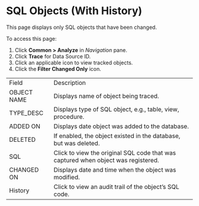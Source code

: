 # SQL Objects (With History)

This page displays only SQL objects that have been changed.

To access this page:

1.  Click <span style="font-weight: bold;">Common \> Analyze</span> in
    <span style="font-style: italic;">Navigation</span> pane.
2.  Click <span style="font-weight: bold;">Trace</span> for Data Source
    ID.
3.  Click an applicable icon to view tracked objects.
4.  Click the<span style="font-weight: bold;"> Filter Changed
    Only</span>
icon.

|             |                                                                                   |
| ----------- | --------------------------------------------------------------------------------- |
| Field       | Description                                                                       |
| OBJECT NAME | Displays name of object being traced.                                             |
| TYPE\_DESC  | Displays type of SQL object, e.g., table, view, procedure.                        |
| ADDED ON    | Displays date object was added to the database.                                   |
| DELETED     | If enabled, the object existed in the database, but was deleted.                  |
| SQL         | Click to view the original SQL code that was captured when object was registered. |
| CHANGED ON  | Displays date and time when the object was modified.                              |
| History     | Click to view an audit trail of the object’s SQL code.                            |

